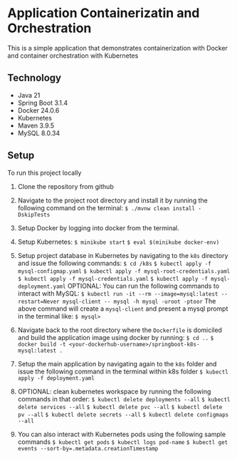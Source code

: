 # Application Containerizatin and Orchestration

This is a simple application that demonstrates containerization with Docker and container orchestration with Kubernetes

## Technology

- Java 21
- Spring Boot 3.1.4
- Docker 24.0.6
- Kubernetes
- Maven 3.9.5
- MySQL 8.0.34

## Setup

To run this project locally

1. Clone the repository from github
2. Navigate to the project root directory and install it by running the following command on the terminal:
   `$ ./mvnw clean install -DskipTests`
3. Setup Docker by logging into docker from the terminal.
4. Setup Kubernetes:
   `$ minikube start`
   `$ eval $(minikube docker-env)`
5. Setup project database in Kubernetes by navigating to the `k8s` directory and issue the following commands:
   `$ cd /k8s`
   `$ kubectl apply -f mysql-configmap.yaml`
   `$ kubectl apply -f mysql-root-credentials.yaml`
   `$ kubectl apply -f mysql-credentials.yaml`
   `$ kubectl apply -f mysql-deployment.yaml`
   OPTIONAL: You can run the following commands to interact with MySQL:
   `$ kubectl run -it --rm --image=mysql:latest --restart=Never mysql-client -- mysql -h mysql -uroot -ptoor`
   The above command will create a `mysql-client` and present a mysql prompt in the terminal like:
   `$ mysql> `
6. Navigate back to the root directory where the `Dockerfile` is domiciled and build the application image using docker by running:
   `$ cd ..`
   `$ docker build -t <your-dockerhub-username>/springboot-k8s-mysql:latest .`
7. Setup the main application by navigating again to the `k8s` folder and issue the following command in the terminal within k8s folder
   `$ kubectl apply -f deployment.yaml`
8. OPTIONAL: clean kubernetes workspace by running the following commands in that order:
   `$ kubectl delete deployments --all`
   `$ kubectl delete services --all`
   `$ kubectl delete pvc --all`
   `$ kubectl delete pv --all`
   `$ kubectl delete secrets --all`
   `$ kubectl delete configmaps --all`

9. You can also interact with Kubernetes pods using the following sample commands
   `$ kubectl get pods`
   `$ kubectl logs pod-name`
   `$ kubectl get events --sort-by=.metadata.creationTimestamp`
